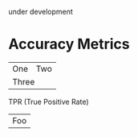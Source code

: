 under development

# Accuracy Metrics 

<table>
  <tr>
    <td>One</td>
    <td>Two</td>
  </tr>
  <tr>
    <td colspan="2">Three</td>
  </tr>
</table>

TPR (True Positive Rate)
<table>
    <tr>
        <td>Foo</td>
    </tr>
</table>
